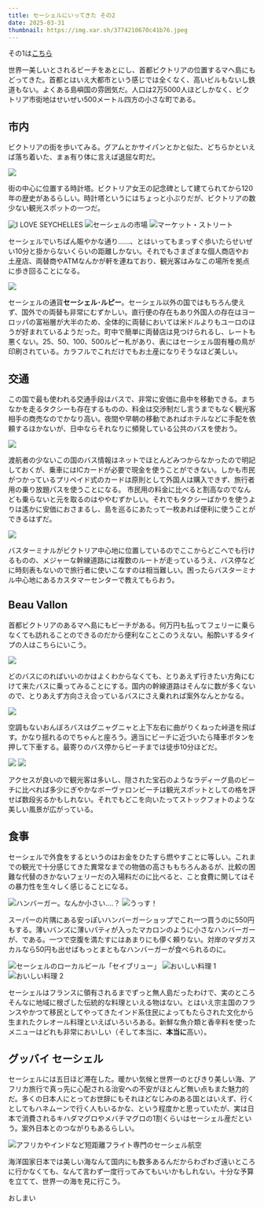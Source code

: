 ```yaml
---
title: セーシェルにいってきた その2
date: 2025-03-31
thumbnail: https://img.xar.sh/3774210670c41b76.jpeg
---
```


その1は[こちら](/post/1736517732/)

世界一美しいとされるビーチをあとにし、首都ビクトリアの位置するマヘ島にもどってきた。首都とはいえ大都市という感じでは全くなく、高いビルもないし鉄道もない。よくある島嶼国の雰囲気だ。人口は2万5000人ほどしかなく、ビクトリア市街地はせいぜい500メートル四方の小さな町である。

## 市内

ビクトリアの街を歩いてみる。グアムとかサイパンとかと似た、どちらかといえば落ち着いた、まぁ有り体に言えば退屈な町だ。

![](https://img.xar.sh/b67c6ce546184d2f.jpeg)

街の中心に位置する時計塔。ビクトリア女王の記念碑として建てられてから120年の歴史があるらしい。時計塔というにはちょっと小ぶりだが、ビクトリアの数少ない観光スポットの一つだ。

![I LOVE SEYCHELLES](https://img.xar.sh/b560b46862909c5b.jpeg)
![セーシェルの市場](https://img.xar.sh/197a14377c6f6ad0.jpeg)
![マーケット・ストリート](https://img.xar.sh/571f12ca9ca65404.jpeg)

セーシェルでいちばん賑やかな通り……、とはいってもまっすぐ歩いたらせいぜい10分と掛からないくらいの距離しかない。それでもさまざまな個人商店やお土産店、両替商やATMなんかが軒を連ねており、観光客はみなこの場所を拠点に歩き回ることになる。

![](https://img.xar.sh/785729b7c0c68d46.jpeg)

セーシェルの通貨**セーシェル･ルピー**。セーシェル以外の国ではもちろん使えず、国外での両替も非常にむずかしい。直行便の存在もあり外国人の存在はヨーロッパの富裕層が大半のため、全体的に両替においては米ドルよりもユーロのほうが好まれているようだった。町中で簡単に両替店は見つけられるし、レートも悪くない。25、50、100、500ルピー札があり、表にはセーシェル固有種の鳥が印刷されている。カラフルでこれだけでもお土産になりそうなほど美しい。

## 交通

この国で最も使われる交通手段はバスで、非常に安価に島中を移動できる。まちなかを走るタクシーも存在するものの、料金は交渉制だし言うまでもなく観光客相手の商売なのでかなり高い。夜間や早朝の移動であればホテルなどに手配を依頼するほかないが、日中ならそれなりに頻発している公共のバスを使おう。

![](https://img.xar.sh/02346f5f23f44014.jpeg)

渡航者の少ないこの国のバス情報はネットでほとんどみつからなかったので明記しておくが、乗車にはICカードが必要で現金を使うことができない。しかも市民がつかっているプリペイド式のカードは原則として外国人は購入できず、旅行者用の乗り放題パスを使うことになる。
市民用の料金に比べると割高なのでなんども乗らないと元を取るのはややむずかしい。それでもタクシーばかりを使うよりは遙かに安価におさまるし、島を巡るにあたって一枚あれば便利に使うことができるはずだ。

![](https://img.xar.sh/8afa1a224411e48f.jpeg)

バスターミナルがビクトリア中心地に位置しているのでここからどこへでも行けるものの、メジャーな幹線道路には複数のルートが走っているうえ、バス停などに時刻表もないので旅行者に使いこなすのは相当難しい。困ったらバスターミナル中心地にあるカスタマーセンターで教えてもらおう。

## Beau Vallon

首都ビクトリアのあるマヘ島にもビーチがある。何万円も払ってフェリーに乗らなくても訪れることのできるのだから便利なことこのうえない。船酔いするタイプの人はこちらにいこう。

![](https://img.xar.sh/987fcd53a7ee0124.jpeg)

どのバスにのればいいのかはよくわからなくても、とりあえず行きたい方角にむけて来たバスに乗ってみることにする。国内の幹線道路はそんなに数が多くないので、とりあえず方向さえ合っているバスにさえ乗れれば案外なんとかなる。

![](https://img.xar.sh/da0915079eb4db76.jpeg)

空調もないおんぼろバスはグニャグニャと上下左右に曲がりくねった峠道を飛ばす。かなり揺れるのでちゃんと座ろう。適当にビーチに近づいたら降車ボタンを押して下車する。最寄りのバス停からビーチまでは徒歩10分ほどだ。

![](https://img.xar.sh/13323113b41a2ff6.jpeg)
![](https://img.xar.sh/77ba68b31f50179c.jpeg)

アクセスが良いので観光客は多いし、隠された宝石のようなラディーグ島のビーチに比べれば多少にぎやかなボーヴァロンビーチは観光スポットとしての格を評せば数段劣るかもしれない。それでもどこを向いたってストックフォトのような美しい風景が広がっている。

## 食事

セーシェルで外食をするというのはお金をひたすら燃やすことに等しい。これまでの観光で十分感じてきた異常なまでの物価の高さももちろんあるが、比較の困難な代替のきかないフェリーだの入場料だのに比べると、こと食費に関してはその暴力性を生々しく感じることになる。

![ハンバーガー。なんか小さい….？](https://img.xar.sh/5604bcfe3c7413c3.jpeg)
![うっす！](https://img.xar.sh/3f330f289a705844.jpeg)

スーパーの片隅にある安っぽいハンバーガーショップでこれ一つ買うのに550円もする。薄いバンズに薄いパティが入ったマカロンのように小さなハンバーガーが、である。一つで空腹を満たすにはあまりにも儚く頼りない。対岸のマダガスカルなら50円も出せばもっとまともなハンバーガーが食べられるのに。

![セーシェルのローカルビール「セイブリュー」](https://img.xar.sh/3774210670c41b76.jpeg)
![おいしい料理 1](https://img.xar.sh/8fd11fbb35485315.jpeg)
![おいしい料理 2](https://img.xar.sh/da568aa8520ced5e.jpeg)

セーシェルはフランスに領有されるまでずっと無人島だったわけで、実のところそんなに地域に根ざした伝統的な料理といえる物はない。とはいえ宗主国のフランスやかつて移民としてやってきたインド系住民によってもたらされた文化から生まれたクレオール料理といえばいろいろある。新鮮な魚介類と香辛料を使ったメニューはどれも非常においしい（そして本当に、**本当に**高い）。

## グッバイ セーシェル

セーシェルには五日ほど滞在した。暖かい気候と世界一のとびきり美しい海、アフリカ旅行で真っ先に心配される治安への不安がほとんど無い点もまた魅力的だ。多くの日本人にとってお世辞にもそれほどなじみのある国とはいえず、行くとしてもハネムーンで行く人もいるかな、という程度かと思っていたが、実は日本で消費されるキハダマグロやメバチマグロの1割くらいはセーシェル産だという。案外日本とのつながりもあるらしい。

![アフリカやインドなど短距離フライト専門のセーシェル航空](https://img.xar.sh/067ea1c7ebd82c8d.jpeg)

海洋国家日本では美しい海なんて国内にも数多あるんだからわざわざ遠いところに行かなくても、なんて言わず一度行ってみてもいいかもしれない。十分な予算を立てて、世界一の海を見に行こう。

おしまい
